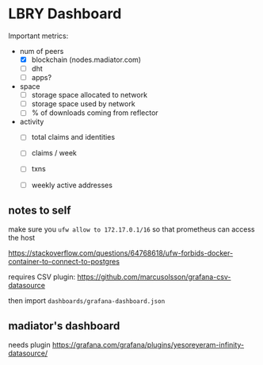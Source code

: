 # LBRY Dashboard

Important metrics:

- num of peers
  - [x] blockchain (nodes.madiator.com)
  - [ ] dht
  - [ ] apps?
- space
  - [ ] storage space allocated to network
  - [ ] storage space used by network
  - [ ] % of downloads coming from reflector
- activity
  - [ ] total claims and identities
  - [ ] claims / week
  - [ ] txns
  - [ ] weekly active addresses



## notes to self

make sure you `ufw allow to 172.17.0.1/16` so that prometheus can access the host

https://stackoverflow.com/questions/64768618/ufw-forbids-docker-container-to-connect-to-postgres


requires CSV plugin: https://github.com/marcusolsson/grafana-csv-datasource

then import `dashboards/grafana-dashboard.json`


## madiator's dashboard

needs plugin https://grafana.com/grafana/plugins/yesoreyeram-infinity-datasource/
